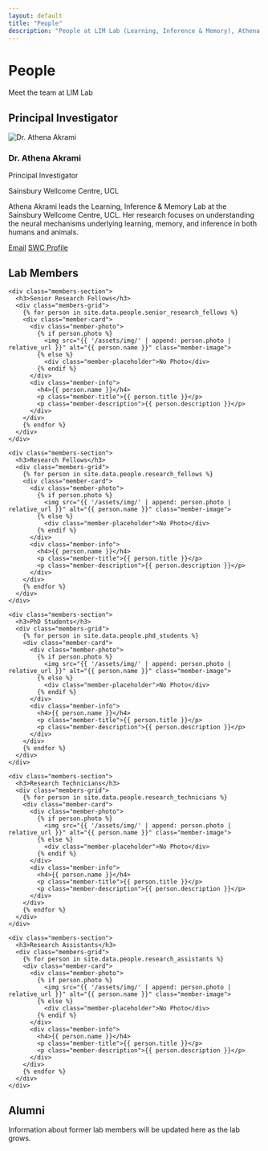 ```yaml
---
layout: default
title: "People"
description: "People at LIM Lab (Learning, Inference & Memory), Athena Akrami's group at Sainsbury Wellcome Centre, UCL, London"
---
```


<div class="page-header">
  <h1>People</h1>
  <p class="page-subtitle">Meet the team at LIM Lab</p>
</div>

<div class="people-content">
  <section class="principal-investigator">
    <h2>Principal Investigator</h2>
    <div class="person-card">
      <div class="person-photo">
        <img src="{{ '/assets/img/athena1b.jpg' | relative_url }}" alt="Dr. Athena Akrami" class="person-image">
      </div>
      <div class="person-info">
        <h3>Dr. Athena Akrami</h3>
        <p class="person-title">Principal Investigator</p>
        <p class="person-affiliation">Sainsbury Wellcome Centre, UCL</p>
        <p>Athena Akrami leads the Learning, Inference & Memory Lab at the Sainsbury Wellcome Centre, UCL. Her research focuses on understanding the neural mechanisms underlying learning, memory, and inference in both humans and animals.</p>
        <div class="person-links">
          <a href="mailto:a.akrami@ucl.ac.uk">Email</a>
          <a href="https://www.ucl.ac.uk/swc/people/athena-akrami" target="_blank" rel="noreferrer">SWC Profile</a>
        </div>
      </div>
    </div>
  </section>
  
  <section class="lab-members">
    <h2>Lab Members</h2>
    
    <div class="members-section">
      <h3>Senior Research Fellows</h3>
      <div class="members-grid">
        {% for person in site.data.people.senior_research_fellows %}
        <div class="member-card">
          <div class="member-photo">
            {% if person.photo %}
              <img src="{{ '/assets/img/' | append: person.photo | relative_url }}" alt="{{ person.name }}" class="member-image">
            {% else %}
              <div class="member-placeholder">No Photo</div>
            {% endif %}
          </div>
          <div class="member-info">
            <h4>{{ person.name }}</h4>
            <p class="member-title">{{ person.title }}</p>
            <p class="member-description">{{ person.description }}</p>
          </div>
        </div>
        {% endfor %}
      </div>
    </div>
    
    <div class="members-section">
      <h3>Research Fellows</h3>
      <div class="members-grid">
        {% for person in site.data.people.research_fellows %}
        <div class="member-card">
          <div class="member-photo">
            {% if person.photo %}
              <img src="{{ '/assets/img/' | append: person.photo | relative_url }}" alt="{{ person.name }}" class="member-image">
            {% else %}
              <div class="member-placeholder">No Photo</div>
            {% endif %}
          </div>
          <div class="member-info">
            <h4>{{ person.name }}</h4>
            <p class="member-title">{{ person.title }}</p>
            <p class="member-description">{{ person.description }}</p>
          </div>
        </div>
        {% endfor %}
      </div>
    </div>
    
    <div class="members-section">
      <h3>PhD Students</h3>
      <div class="members-grid">
        {% for person in site.data.people.phd_students %}
        <div class="member-card">
          <div class="member-photo">
            {% if person.photo %}
              <img src="{{ '/assets/img/' | append: person.photo | relative_url }}" alt="{{ person.name }}" class="member-image">
            {% else %}
              <div class="member-placeholder">No Photo</div>
            {% endif %}
          </div>
          <div class="member-info">
            <h4>{{ person.name }}</h4>
            <p class="member-title">{{ person.title }}</p>
            <p class="member-description">{{ person.description }}</p>
          </div>
        </div>
        {% endfor %}
      </div>
    </div>
    
    <div class="members-section">
      <h3>Research Technicians</h3>
      <div class="members-grid">
        {% for person in site.data.people.research_technicians %}
        <div class="member-card">
          <div class="member-photo">
            {% if person.photo %}
              <img src="{{ '/assets/img/' | append: person.photo | relative_url }}" alt="{{ person.name }}" class="member-image">
            {% else %}
              <div class="member-placeholder">No Photo</div>
            {% endif %}
          </div>
          <div class="member-info">
            <h4>{{ person.name }}</h4>
            <p class="member-title">{{ person.title }}</p>
            <p class="member-description">{{ person.description }}</p>
          </div>
        </div>
        {% endfor %}
      </div>
    </div>
    
    <div class="members-section">
      <h3>Research Assistants</h3>
      <div class="members-grid">
        {% for person in site.data.people.research_assistants %}
        <div class="member-card">
          <div class="member-photo">
            {% if person.photo %}
              <img src="{{ '/assets/img/' | append: person.photo | relative_url }}" alt="{{ person.name }}" class="member-image">
            {% else %}
              <div class="member-placeholder">No Photo</div>
            {% endif %}
          </div>
          <div class="member-info">
            <h4>{{ person.name }}</h4>
            <p class="member-title">{{ person.title }}</p>
            <p class="member-description">{{ person.description }}</p>
          </div>
        </div>
        {% endfor %}
      </div>
    </div>
  </section>
  
  <section class="alumni">
    <h2>Alumni</h2>
    <p>Information about former lab members will be updated here as the lab grows.</p>
  </section>
</div>
